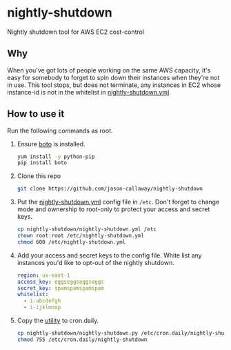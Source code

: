 # nightly-shutdown
Nightly shutdown tool for AWS EC2 cost-control

## Why

When you've got lots of people working on the same AWS capacity, it's easy for
somebody to forget to spin down their instances when they're not in use. This
tool stops, but does not terminate, any instances in EC2 whose instance-id is
not in the whitelist in [nightly-shutdown.yml](nightly_shutdown.yml).

## How to use it

Run the following commands as root.

1. Ensure [boto](https://github.com/boto/boto) is installed.

    ```bash
    yum install -y python-pip
    pip install boto
    ```
2. Clone this repo

    ```bash
    git clone https://github.com/jason-callaway/nightly-shutdown
    ```
3. Put the [nightly-shutdown.yml](nightly_shutdown.yml) config file in 
```/etc```. Don't forget to change mode and ownership to root-only to protect 
your access and secret keys.

    ```bash
    cp nightly-shutdown/nightly-shutdown.yml /etc
    chown root:root /etc/nightly-shutdown.yml
    chmod 600 /etc/nightly-shutdown.yml
    ```
4. Add your access and secret keys to the config file. White list any instances
you'd like to opt-out of the nightly shutdown.

    ```yaml
    region: us-east-1
    access_key: eggseggseggseggs
    secret_key: spamspamspamspam
    whitelist:
      - i-abcdefgh
      - i-ijklmnop
    ```
5. Copy the [utility](nightly_shutdown.py) to cron.daily.

    ```bash
    cp nightly-shutdown/nightly-shutdown.py /etc/cron.daily/nightly-shutdown
    chmod 755 /etc/cron.daily/nightly-shutdown
    ```
